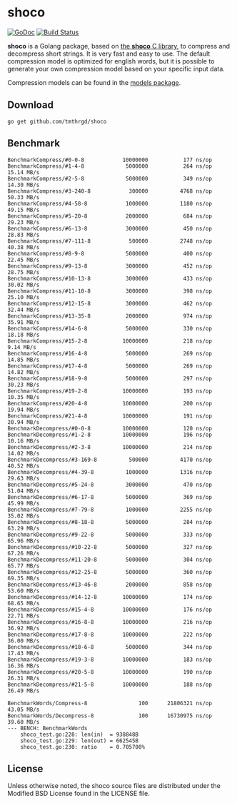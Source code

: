 # shoco

[![GoDoc](https://godoc.org/github.com/tmthrgd/shoco?status.svg)](https://godoc.org/github.com/tmthrgd/shoco)
[![Build Status](https://travis-ci.org/tmthrgd/shoco.svg?branch=master)](https://travis-ci.org/tmthrgd/shoco)

**shoco** is a Golang package, based on [the **shoco** C library](https://github.com/Ed-von-Schleck/shoco), to compress and decompress short strings. It is very fast and easy to use. The default compression model is optimized for english words, but it is possible to generate your own compression model based on your specific input data.

Compression models can be found in the [models package](https://godoc.org/github.com/tmthrgd/shoco/models).

## Download

```
go get github.com/tmthrgd/shoco
```

## Benchmark

```
BenchmarkCompress/#0-0-8         	10000000	       177 ns/op
BenchmarkCompress/#1-4-8         	 5000000	       264 ns/op	  15.14 MB/s
BenchmarkCompress/#2-5-8         	 5000000	       349 ns/op	  14.30 MB/s
BenchmarkCompress/#3-240-8       	  300000	      4768 ns/op	  50.33 MB/s
BenchmarkCompress/#4-58-8        	 1000000	      1180 ns/op	  49.15 MB/s
BenchmarkCompress/#5-20-8        	 2000000	       684 ns/op	  29.23 MB/s
BenchmarkCompress/#6-13-8        	 3000000	       450 ns/op	  28.83 MB/s
BenchmarkCompress/#7-111-8       	  500000	      2748 ns/op	  40.38 MB/s
BenchmarkCompress/#8-9-8         	 5000000	       400 ns/op	  22.45 MB/s
BenchmarkCompress/#9-13-8        	 3000000	       452 ns/op	  28.75 MB/s
BenchmarkCompress/#10-13-8       	 3000000	       433 ns/op	  30.02 MB/s
BenchmarkCompress/#11-10-8       	 3000000	       398 ns/op	  25.10 MB/s
BenchmarkCompress/#12-15-8       	 3000000	       462 ns/op	  32.44 MB/s
BenchmarkCompress/#13-35-8       	 2000000	       974 ns/op	  35.91 MB/s
BenchmarkCompress/#14-6-8        	 5000000	       330 ns/op	  18.18 MB/s
BenchmarkCompress/#15-2-8        	10000000	       218 ns/op	   9.14 MB/s
BenchmarkCompress/#16-4-8        	 5000000	       269 ns/op	  14.85 MB/s
BenchmarkCompress/#17-4-8        	 5000000	       269 ns/op	  14.82 MB/s
BenchmarkCompress/#18-9-8        	 5000000	       297 ns/op	  30.23 MB/s
BenchmarkCompress/#19-2-8        	10000000	       193 ns/op	  10.35 MB/s
BenchmarkCompress/#20-4-8        	10000000	       200 ns/op	  19.94 MB/s
BenchmarkCompress/#21-4-8        	10000000	       191 ns/op	  20.94 MB/s
BenchmarkDecompress/#0-0-8       	10000000	       120 ns/op
BenchmarkDecompress/#1-2-8       	10000000	       196 ns/op	  10.16 MB/s
BenchmarkDecompress/#2-3-8       	10000000	       214 ns/op	  14.02 MB/s
BenchmarkDecompress/#3-169-8     	  500000	      4170 ns/op	  40.52 MB/s
BenchmarkDecompress/#4-39-8      	 1000000	      1316 ns/op	  29.63 MB/s
BenchmarkDecompress/#5-24-8      	 3000000	       470 ns/op	  51.04 MB/s
BenchmarkDecompress/#6-17-8      	 5000000	       369 ns/op	  45.99 MB/s
BenchmarkDecompress/#7-79-8      	 1000000	      2255 ns/op	  35.02 MB/s
BenchmarkDecompress/#8-18-8      	 5000000	       284 ns/op	  63.29 MB/s
BenchmarkDecompress/#9-22-8      	 5000000	       333 ns/op	  65.96 MB/s
BenchmarkDecompress/#10-22-8     	 5000000	       327 ns/op	  67.26 MB/s
BenchmarkDecompress/#11-20-8     	 5000000	       304 ns/op	  65.77 MB/s
BenchmarkDecompress/#12-25-8     	 5000000	       360 ns/op	  69.35 MB/s
BenchmarkDecompress/#13-46-8     	 2000000	       858 ns/op	  53.60 MB/s
BenchmarkDecompress/#14-12-8     	10000000	       174 ns/op	  68.65 MB/s
BenchmarkDecompress/#15-4-8      	10000000	       176 ns/op	  22.71 MB/s
BenchmarkDecompress/#16-8-8      	10000000	       216 ns/op	  36.92 MB/s
BenchmarkDecompress/#17-8-8      	10000000	       222 ns/op	  36.00 MB/s
BenchmarkDecompress/#18-6-8      	 5000000	       344 ns/op	  17.43 MB/s
BenchmarkDecompress/#19-3-8      	10000000	       183 ns/op	  16.36 MB/s
BenchmarkDecompress/#20-5-8      	10000000	       190 ns/op	  26.31 MB/s
BenchmarkDecompress/#21-5-8      	10000000	       188 ns/op	  26.49 MB/s
```

```
BenchmarkWords/Compress-8        	     100	  21806321 ns/op	  43.05 MB/s
BenchmarkWords/Decompress-8      	     100	  16730975 ns/op	  39.60 MB/s
--- BENCH: BenchmarkWords
	shoco_test.go:228: len(in)  = 938848B
	shoco_test.go:229: len(out) = 662545B
	shoco_test.go:230: ratio    = 0.705700%
```

## License

Unless otherwise noted, the shoco source files are distributed under the Modified BSD License
found in the LICENSE file.
